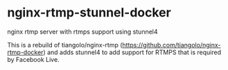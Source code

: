 # nginx-rtmp-stunnel-docker
nginx rtmp server with rtmps support using stunnel4

This is a rebuild of tiangolo/nginx-rtmp (https://github.com/tiangolo/nginx-rtmp-docker) and adds stunnel4 to add support for RTMPS that is required by Facebook Live.
